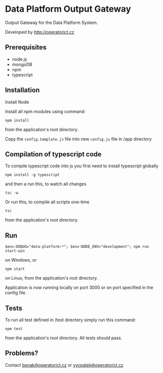 # Data Platform Output Gateway

Output Gateway for the Data Platform System.

Developed by http://operatorict.cz

## Prerequisites

- node.js
- mongoDB
- npm
- typescript

## Installation

Install Node

Install all npm modules using command:
```
npm install
```

from the application's root directory.

Copy the `config.template.js` file into new `config.js` file in /app directory

## Compilation of typescript code

To compile typescript code into js you first need to install typescript globally

```
npm install -g typescript
```
and then a run this, to watch all changes
```
tsc -w
```
Or run this, to compile all scripts one-time
```
tsc
```
from the application's root directory.

## Run

```
$env:DEBUG="data-platform:*"; $env:NODE_ENV="development"; npm run start-win
```
on Windows, or
```
npm start
```
on Linux, from the application's root directory.

Application is now running locally on port 3000 or on port specified in the config file.

## Tests

To run all test defined in /test directory simply run this command:
```
npm test
```
from the application's root directory. All tests should pass.

## Problems?

Contact benak@operatorict.cz or vycpalek@operatorict.cz
